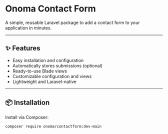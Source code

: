 # Onoma Contact Form

A simple, reusable Laravel package to add a contact form to your application in minutes.

---

## ✨ Features

- Easy installation and configuration
- Automatically stores submissions (optional)
- Ready-to-use Blade views
- Customizable configuration and views
- Lightweight and Laravel-native

---

## 📦 Installation

Install via Composer:

```bash
composer require onoma/contactform:dev-main
